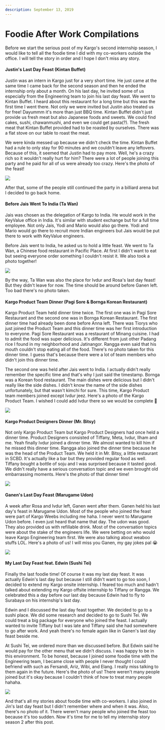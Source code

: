 ```yaml
---
description: September 13, 2019
---
```


# Foodie After Work Compilations

Before we start the serious post of my Kargo's second internship season, I would like to tell all the foodie time I did with my co-workers outside the office. I will tell the story in order and I hope I don't miss any story.

#### Justin's Last Day Feast (Kintan Buffet)

Justin was an intern in Kargo just for a very short time. He just came at the same time I came back for the second season and then he ended the internship only about a month. On his last day, he invited some of us especially from the Engineering team to join his last day feast. We went to Kintan Buffet. I heard about this restaurant for a long time but this was the first time I went there. Not only we were invited but Justin also treated us for free! Dayummm it's more than just BBQ time. Kintan Buffet didn't just provide us fresh meat but also Japanese foods and sweets. We could find cakes, sushi, chawanmushi, and even we could get pasta(?). The fresh meat that Kintan Buffet provided had to be roasted by ourselves. There was a flat stove on our table to roast the meat.

We were kinda messed up because we didn't check the time. Kintan Buffet had a rule to only stay for 90 minutes and we couldn't leave any leftovers. Because of this, it seemed that Justin had to pay more. Well, he's a crazy rich so it wouldn't really hurt for him? There were a lot of people joining this party and he paid for all of us were already too crazy. Here's the photo of the feast!

![](<../../.gitbook/assets/WhatsApp Image 2019-08-11 at 14.42.17.jpeg>)

After that, some of the people still continued the party in a billiard arena but I decided to go back home.

#### Before Jais Went To India (Ta Wan)

Jais was chosen as the delegation of Kargo to India. He would work in the KeyValue office in India. It's similar with student exchange but for a full time employee. Not only Jais, Yodi and Mario would also go there. Yodi and Mario would go there to recruit more Indian engineers but Jais would be put there to work with KeyValue engineers.

Before Jais went to India, he asked us to hold a little feast. We went to Ta Wan, a Chinese food restaurant in Pacific Place. At first I didn't want to eat but seeing everyone order something I couldn't resist it. We also took a photo together!

![](<../../.gitbook/assets/MicrosoftTeams-image copy 3.png>)

By the way, Ta Wan was also the place for Ivdur and Rosa's last day feast! But they didn't leave for now. The time should be around before Ganen left. Too bad there's no photo taken.

#### Kargo Product Team Dinner (Pagi Sore & Bornga Korean Restaurant)

Kargo Product Team held dinner time twice. The first one was in Pagi Sore Restaurant and the second one was in Bornga Korean Restaurant. The first dinner time had already been done before Anna left. There was Tiorys who just joined the Product Team and this dinner time was her first introduction to everyone. Pagi Sore Restaurant was a restaurant of Minang cuisine. I had to admit the food was super delicious. It's different from just other Padang rice I found in my neighborhood and Jatinangor. Rangga even said that his mouth couldn't stop eating all of the food. There's no photo taken for this dinner time. I guess that's because there were a lot of team members who didn't join this dinner time.

The second one was held after Jais went to India. I actually didn't really remember the specific time and that's why I just said the timestamp. Bornga was a Korean food restaurant. The main dishes were delicious but I didn't really like the side dishes. I didn't know the name of the side dishes unfortunately, but that wasn't kimchi for sure. This time, Kargo Product team members joined except Ivdur jeez. Here's a photo of the Kargo Product Team. I wished I could add Ivdur there so we would be complete 🙁

![](<../../.gitbook/assets/WhatsApp Image 2019-08-28 at 09.20.44.jpeg>)

#### Kargo Product Designers Dinner (Mr. Bitsy)

Not only Kargo Product Team but Kargo Product Designers had once held a dinner time. Product Designers consisted of Tiffany, Meta, Ivdur, Ilham and me. Yeah finally Ivdur joined a dinner time. We almost wanted to kill him if he missed this dinner time. Rangga also joined the dinner time because he was the head of the Product Team. We held it in Mr. Bitsy, a little restaurant in SCBD. It's actually like a bar but they provided regular food as well. Tiffany bought a bottle of soju and I was surprised because it tasted good. We didn't really have a serious conversation topic and we even brought old embarrassing moments. Here's the photo of that dinner time!

![](<../../.gitbook/assets/WhatsApp Image 2019-09-05 at 21.32.18.jpeg>)

#### Ganen's Last Day Feast (Marugame Udon)

A week after Rosa and Ivdur left, Ganen went after them. Ganen held his last day's feast in Marugame Udon. Most of the people who joined the feast were part of Kargo Weebs including me haha. I never went to Marugame Udon before. I even just heard that name that day. The udon was good. They also provided us with refillable drink. Most of the conversation topics were about the stake of the engineers life. We were betting on who would leave Kargo Engineering team first. We were also talking about weaboo stuffs LOL. Here's a photo of us! I will miss you Ganen, my gay jokes pal 😭

![](<../../.gitbook/assets/MicrosoftTeams-image copy 5.png>)

#### My Last Day Feast feat. Edwin (Sushi Tei)

Finally the last foodie time! Of course it was my last day feast. It was actually Edwin's last day but because I still didn't want to go too soon, I decided to extend my Kargo onsite internship. I feared too much and hadn't talked about extending my Kargo offsite internship to Tiffany or Rangga. We celebrated this a day before our last day because Edwin had to fly to Surabaya on his internship's last day.

Edwin and I discussed the last day feast together. We decided to go to a sushi place. We did some research and decided to go to Sushi Tei. We could treat a big package for everyone who joined the feast. I actually wanted to invite Tiffany but I was late and Tiffany said she had somewhere to go after work. And yeah there's no female again like in Ganen's last day feast beside me.

At Sushi Tei, we ordered more than we discussed before. But Edwin said he would pay for the other menu that we didn't discuss. I was happy to be in this environment. To be honest, because I joined some foodie time with the Engineering team, I became close with people I never thought I could befriend with such as Fersandi, Ariz, Wibi, and Elang. I really miss talking to them again in the future. Here's the photo of us! There weren't many people joined but it's okay because I couldn't think of how to treat many people hahaha.

![](<../../.gitbook/assets/MicrosoftTeams-image (1) copy 3.png>)

And that's all my stories about foodie time with co-workers. I also joined in Jin's last day feast but I didn't remember where and when it was. Also, there's no photo of it. There weren't many people who joined the feast too because it's too sudden. Now it's time for me to tell my internship story season 2 after this post.
